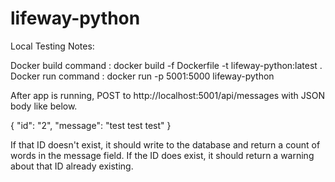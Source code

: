 # lifeway-python

Local Testing Notes:

Docker build command : docker build -f Dockerfile -t lifeway-python:latest .
Docker run command : docker run -p 5001:5000 lifeway-python

After app is running, POST to http://localhost:5001/api/messages with JSON body like below.

{
    "id": "2",
    "message": "test test test"
}

If that ID doesn't exist, it should write to the database and return a count of words in the message field.
If the ID does exist, it should return a warning about that ID already existing.
